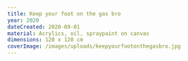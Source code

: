 ```yaml
---
title: Keep your foot on the gas bro
year: 2020
dateCreated: 2020-09-01
material: Acrylics, oil, spraypaint on canvas
dimensions: 120 x 120 cm
coverImage: /images/uploads/keepyourfootonthegasbro.jpg
---
```


